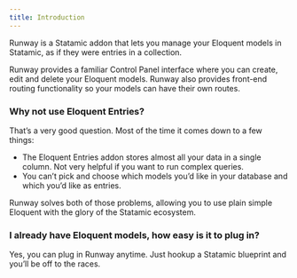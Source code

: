 ```yaml
---
title: Introduction
---
```


Runway is a Statamic addon that lets you manage your Eloquent models in Statamic, as if they were entries in a collection.

Runway provides a familiar Control Panel interface where you can create, edit and delete your Eloquent models. Runway also provides front-end routing functionality so your models can have their own routes.

### Why not use Eloquent Entries?

That’s a very good question. Most of the time it comes down to a few things:

* The Eloquent Entries addon stores almost all your data in a single column. Not very helpful if you want to run complex queries.
* You can’t pick and choose which models you’d like in your database and which you’d like as entries.

Runway solves both of those problems, allowing you to use plain simple Eloquent with the glory of the Statamic ecosystem.

### I already have Eloquent models, how easy is it to plug in?

Yes, you can plug in Runway anytime. Just hookup a Statamic blueprint and you’ll be off to the races.
